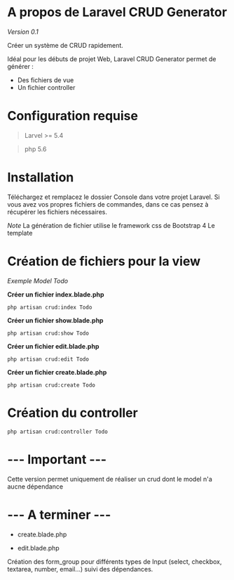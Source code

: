 # A propos de Laravel CRUD Generator

*Version 0.1*

Créer un système de CRUD rapidement.

Idéal pour les débuts de projet Web, Laravel CRUD Generator permet de générer :
* Des fichiers de vue
* Un fichier controller

# Configuration requise
> Larvel >= 5.4

> php 5.6

# Installation

Téléchargez et remplacez le dossier Console dans votre projet Laravel.
Si vous avez vos propres fichiers de commandes, dans ce cas pensez à récupérer les fichiers nécessaires.

*Note*
La génération de fichier utilise le framework css de Bootstrap 4
Le template

# Création de fichiers pour la view

*Exemple Model Todo*

**Créer un fichier index.blade.php**

```
php artisan crud:index Todo
```

**Créer un fichier show.blade.php**

```
php artisan crud:show Todo
```

**Créer un fichier edit.blade.php**

```
php artisan crud:edit Todo
```

**Créer un fichier create.blade.php**

```
php artisan crud:create Todo
```

#  Création du controller

```
php artisan crud:controller Todo
```

# --- Important ---

Cette version permet uniquement de réaliser un crud dont le model n'a aucne dépendance

# --- A terminer ---
* create.blade.php

* edit.blade.php

Création des form_group pour différents types de Input (select, checkbox, textarea, number, email...) suivi des dépendances.

